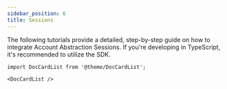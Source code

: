 ```yaml
---
sidebar_position: 6
title: Sessions
---
```


The following tutorials provide a detailed, step-by-step guide on how to integrate Account Abstraction Sessions. If you're developing in TypeScript, it's recommended to utilize the SDK.

```mdx-code-block
import DocCardList from '@theme/DocCardList';

<DocCardList />
```
